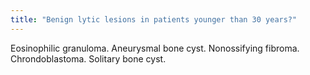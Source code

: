 ```yaml
---
title: "Benign lytic lesions in patients younger than 30 years?"
---
```

Eosinophilic granuloma. Aneurysmal bone cyst. Nonossifying fibroma. Chrondoblastoma. Solitary bone cyst.

